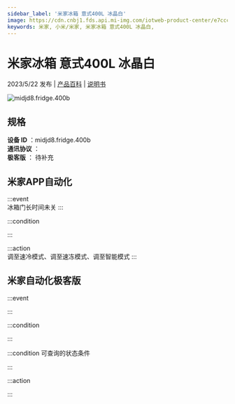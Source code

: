 ```yaml
---
sidebar_label: '米家冰箱 意式400L 冰晶白'
image: https://cdn.cnbj1.fds.api.mi-img.com/iotweb-product-center/e7cccee00ccb017e9a5a5063447eae7f_1680530249879.png?GalaxyAccessKeyId=AKVGLQWBOVIRQ3XLEW&Expires=9223372036854775807&Signature=ARguaD/6+IjnQW56suUfyfllqd4=
keywords: 米家, 小米/米家, 米家冰箱 意式400L 冰晶白, 
---
```

# 米家冰箱 意式400L 冰晶白

2023/5/22 发布 | [产品百科](https://home.mi.com/webapp/content/baike/product/index.html?model=midjd8.fridge.400b/) | [说明书](https://home.mi.com/views/introduction.html?model=midjd8.fridge.400b&region=cn)

![midjd8.fridge.400b](https://cdn.cnbj1.fds.api.mi-img.com/iotweb-product-center/e7cccee00ccb017e9a5a5063447eae7f_1680530249879.png?GalaxyAccessKeyId=AKVGLQWBOVIRQ3XLEW&Expires=9223372036854775807&Signature=ARguaD/6+IjnQW56suUfyfllqd4=)

## 规格  
> 
**设备 ID** ：midjd8.fridge.400b  
**通讯协议** ：  
**极客版**  ： 待补充 


## 米家APP自动化  

:::event  
冰箱门长时间未关
:::

:::condition  

:::

:::action   
调至速冷模式、调至速冻模式、调至智能模式
:::

## 米家自动化极客版  

:::event  

:::

:::condition  

:::

:::condition 可查询的状态条件  

:::

:::action  

:::

        
